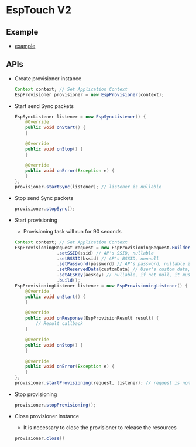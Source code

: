 # EspTouch V2

## Example
- [example](../app/src/main/java/com/espressif/esptouch/android/v2)

## APIs
- Create provisioner instance
  ```java
  Context context; // Set Application Context
  EspProvisioner provisioner = new EspProvisioner(context);
  ```

- Start send Sync packets
  ```java
  EspSyncListener listener = new EspSyncListener() {
      @Override
      public void onStart() {
      }

      @Override
      public void onStop() {
      }

      @Override
      public void onError(Exception e) {
      }
  };
  provisioner.startSync(listener); // listener is nullable
  ```

- Stop send Sync packets
  ```java
  provisioner.stopSync();
  ```

- Start provisioning
    - Provisioning task will run for 90 seconds
  ```java
  Context context; // Set Application Context
  EspProvisioningRequest request = new EspProvisioningRequest.Builder(context)
                  .setSSID(ssid) // AP's SSID, nullable
                  .setBSSID(bssid) // AP's BSSID, nonnull
                  .setPassword(password) // AP's password, nullable if the AP is open
                  .setReservedData(customData) // User's custom data, nullable. If not null, the max length is 127
                  .setAESKey(aesKey) // nullable, if not null, it must be 16 bytes. App developer should negotiate an AES key with Device developer first.
                  .build();
  EspProvisioningListener listener = new EspProvisioningListener() {
      @Override
      public void onStart() {
      }

      @Override
      public void onResponse(EspProvisionResult result) {
          // Result callback
      }

      @Override
      public void onStop() {
      }

      @Override
      public void onError(Exception e) {
      }
  };
  provisioner.startProvisioning(request, listener); // request is nonnull, listener is nullable
  ```

- Stop provisioning
  ```java
  provisioner.stopProvisioning();
  ```

- Close provisioner instance
    - It is necessary to close the provisioner to release the resources
  ```java
  provisioner.close()
  ```

